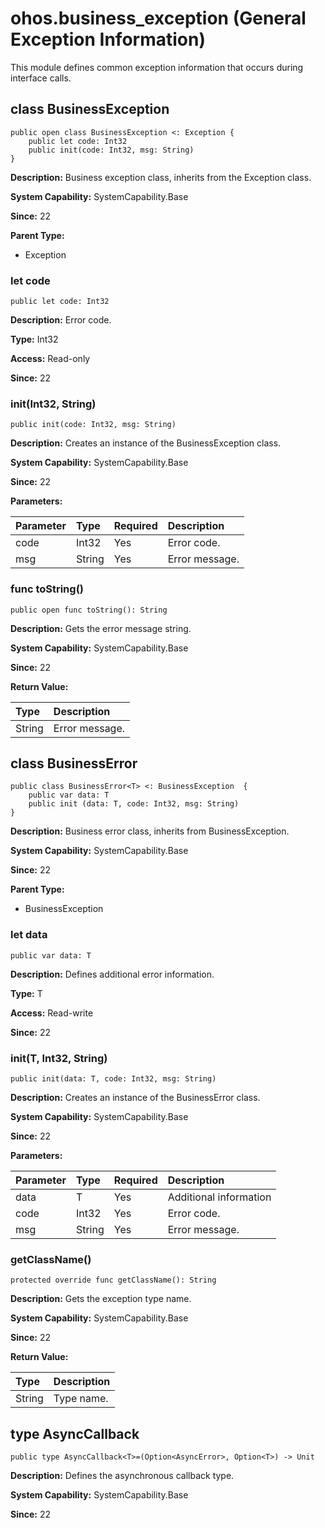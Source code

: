 # ohos.business_exception (General Exception Information)

This module defines common exception information that occurs during interface calls.

## class BusinessException

```cangjie
public open class BusinessException <: Exception {
    public let code: Int32
    public init(code: Int32, msg: String)
}
```

**Description:** Business exception class, inherits from the Exception class.

**System Capability:** SystemCapability.Base

**Since:** 22

**Parent Type:**

- Exception

### let code

```cangjie
public let code: Int32
```

**Description:** Error code.

**Type:** Int32

**Access:** Read-only

**Since:** 22

### init(Int32, String)

```cangjie
public init(code: Int32, msg: String)
```

**Description:** Creates an instance of the BusinessException class.

**System Capability:** SystemCapability.Base

**Since:** 22

**Parameters:**

| Parameter | Type | Required | Description |
|:---|:---|:---|:------|
| code | Int32 | Yes | Error code. |
| msg | String | Yes | Error message. |

### func toString()

```cangjie
public open func toString(): String
```

**Description:** Gets the error message string.

**System Capability:** SystemCapability.Base

**Since:** 22

**Return Value:**

| Type | Description |
|:----|:------|
| String | Error message. |

## class BusinessError

```cangjie
public class BusinessError<T> <: BusinessException  {
    public var data: T
    public init (data: T, code: Int32, msg: String)
}
```

**Description:** Business error class, inherits from BusinessException.

**System Capability:** SystemCapability.Base

**Since:** 22

**Parent Type:**

- BusinessException

### let data

```cangjie
public var data: T
```

**Description:** Defines additional error information.

**Type:** T

**Access:** Read-write

**Since:** 22

### init(T, Int32, String)

```cangjie
public init(data: T, code: Int32, msg: String)
```

**Description:** Creates an instance of the BusinessError class.

**System Capability:** SystemCapability.Base

**Since:** 22

**Parameters:**

| Parameter | Type | Required | Description |
|:---|:---|:---|:------|
| data | T | Yes | Additional information |
| code | Int32 | Yes | Error code. |
| msg | String | Yes | Error message. |

### getClassName()

```cangjie
protected override func getClassName(): String
```

**Description:** Gets the exception type name.

**System Capability:** SystemCapability.Base

**Since:** 22

**Return Value:**

| Type | Description |
|:-------|:------|
| String | Type name. |

## type AsyncCallback

```cangjie
public type AsyncCallback<T>=(Option<AsyncError>, Option<T>) -> Unit
```

**Description:** Defines the asynchronous callback type.

**System Capability:** SystemCapability.Base

**Since:** 22